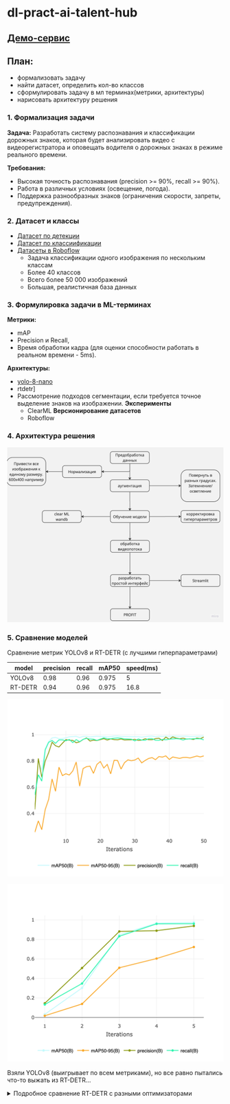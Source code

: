 # dl-pract-ai-talent-hub

## [Демо-сервис](https://dl-pract-ai-talent-app-hdw3tv4udwhtcokfp76keb.streamlit.app/)

## План:
- формализовать задачу
- найти датасет, определить кол-во классов
- сформулировать задачу в мл терминах(метрики, архитектуры)
- нарисовать архитектуру решения 



### 1. Формализация задачи

**Задача:** Разработать систему распознавания и классификации дорожных знаков, которая будет анализировать видео с видеорегистратора и оповещать водителя о дорожных знаках в режиме реального времени.

**Требования:**
- Высокая точность распознавания (precision >= 90%, recall >= 90%).
- Работа в различных условиях (освещение, погода).
- Поддержка разнообразных знаков (ограничения скорости, запреты, предупреждения).

### 2. Датасет и классы
* [Датасет по детекции](https://www.kaggle.com/datasets/watchman/rtsd-dataset)
* [Датасет по классиификации](https://www.kaggle.com/datasets/meowmeowmeowmeowmeow/gtsrb-german-traffic-sign)
* [Датасеты в Roboflow](https://universe.roboflow.com/ilya-stmnk/road-mnsrr)
  - Задача классификации одного изображения по нескольким классам
  - Более 40 классов
  - Всего более 50 000 изображений
  - Большая, реалистичная база данных

### 3. Формулировка задачи в ML-терминах

**Метрики:**
- mAP
- Precision и Recall, 
- Время обработки кадра (для оценки способности работать в реальном времени - 5ms).

**Архитектуры:**
- [yolo-8-nano](https://github.com/Rustemhak/dl-pract-ai-talent-hub/blob/main/road.ipynb)
- rtdetr]
- Рассмотрение подходов сегментации, если требуется точное выделение знаков на изображении.
**Эксперименты**
  - ClearML
**Версионирование датасетов**
  - Roboflow

### 4. Архитектура решения
![Архитектура решения](https://github.com/Rustemhak/dl-pract-ai-talent-hub/blob/main/architecture.jpg)

### 5. Сравнение моделей

Сравнение метрик YOLOv8 и RT-DETR (с лучшими гиперпараметрами)

model | precision | recall | mAP50|speed(ms)
----|-----------|--------|------|-----
YOLOv8 | 0.98      | 0.96   |0.975| 5|
RT-DETR|0.94|0.96|0.975|16.8
![График метрик YOLOv8](https://github.com/Rustemhak/dl-pract-ai-talent-hub/blob/main//metrics/metrics_YOLOv8.png)

![График метрик RT-DETR](https://github.com/Rustemhak/dl-pract-ai-talent-hub/blob/main//metrics/metrics_RT-DETR.png)

Взяли YOLOv8 (выигрывает по всем метриками), но все равно пытались что-то выжать из RT-DETR...
<details>
 <summary>Подробное сравнение RT-DETR с разными оптимизаторами </summary>

model | precision | recall | mAP50 |speed(ms)
----|-------|---|-------|----
Adam| 0.77      | 0.81  | 0.81  | 16.2|
SGD |0.94|0.96| 0.975 |16.8
AdamW|0.766|0.88|0.86|16

</details>

